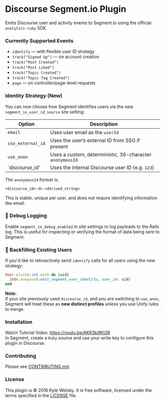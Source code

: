 # Discourse Segment.io Plugin

Emits Discourse user and activity events to Segment.io using the official `analytics-ruby` SDK.

### Currently Supported Events

- `identify` — with flexible user ID strategy
- `track("Signed Up")` — on account creation
- `track("Post Created")`
- `track("Post Liked")`
- `track("Topic Created")`
- `track("Topic Tag Created")`
- `page` — on controller/page-level requests

### Identity Strategy (New)

You can now choose how Segment identifies users via the new `segment_io_user_id_source` site setting:

| Option             | Description                                                         |
|--------------------|---------------------------------------------------------------------|
| `email`            | Uses user email as the `userId`                                     |
| `sso_external_id`  | Uses the user’s external ID from SSO if present                     |
| `use_anon`         | Uses a custom, deterministic, 36-character `anonymousId`            |
| `discourse_id'     | Uses the internal Discourse user ID (e.g. `123`)                    |

The `anonymousId` format is:  
```
<discourse_id>-dc-<derived_string>
```

This is stable, unique per user, and does not require identifying information like email.

### 🧪 Debug Logging

Enable `segment_io_debug_enabled` in site settings to log payloads to the Rails log. This is useful for inspecting or verifying the format of data being sent to Segment.

### 🔁 Backfilling Existing Users

If you'd like to retroactively send `identify` calls for all users using the new strategy:

```ruby
User.pluck(:id).each do |uid|
  Jobs.enqueue(:emit_segment_user_identify, user_id: uid)
end
```

**Note:**  
If your site previously used `discourse_id`, and you are switching to `use_anon`, Segment will treat these as **new distinct profiles** unless you use Unify rules to merge.


### Installation

Watch Tutorial Video: https://youtu.be/AKR3ki9Kj38  
In Segment, create a `Ruby` source and use your write key to configure this plugin in Discourse.

### Contributing

Please see [CONTRIBUTING.md](/CONTRIBUTING.md).

### License

This plugin is © 2016 Kyle Welsby. It is free software, licensed under the terms specified in the [LICENSE](./license) file.
